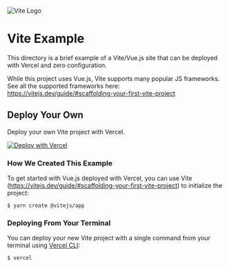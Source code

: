 ![Vite Logo](https://vitejs.dev/logo.svg)

# Vite Example

This directory is a brief example of a Vite/Vue.js site that can be deployed with Vercel and zero configuration.

While this project uses Vue.js, Vite supports many popular JS frameworks. See all the supported frameworks here: https://vitejs.dev/guide/#scaffolding-your-first-vite-project

## Deploy Your Own

Deploy your own Vite project with Vercel.

[![Deploy with Vercel](https://vercel.com/button)](https://vercel.com/import/project?template=https://github.com/vercel/vercel/tree/main/examples/vite)

### How We Created This Example

To get started with Vue.js deployed with Vercel, you can use Vite (https://vitejs.dev/guide/#scaffolding-your-first-vite-project) to initialize the project:

```shell
$ yarn create @vitejs/app
```

### Deploying From Your Terminal

You can deploy your new Vite project with a single command from your terminal using [Vercel CLI](https://vercel.com/download):

```shell
$ vercel
```
